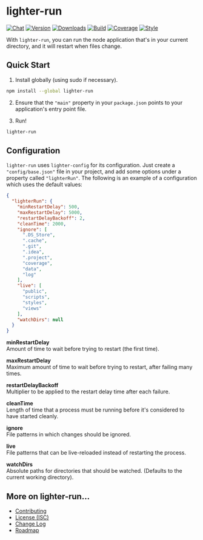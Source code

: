 # lighter-run
[![Chat](https://badges.gitter.im/chat.svg)](//gitter.im/lighterio/public)
[![Version](https://img.shields.io/npm/v/lighter-run.svg)](//www.npmjs.com/package/lighter-run)
[![Downloads](https://img.shields.io/npm/dm/lighter-run.svg)](//www.npmjs.com/package/lighter-run)
[![Build](https://img.shields.io/travis/lighterio/lighter-run.svg)](//travis-ci.org/lighterio/lighter-run)
[![Coverage](https://img.shields.io/codecov/c/github/lighterio/lighter-run/master.svg)](//codecov.io/gh/lighterio/lighter-run)
[![Style](https://img.shields.io/badge/code%20style-standard-brightgreen.svg)](//www.npmjs.com/package/standard)

With `lighter-run`, you can run the node application that's in your current
directory, and it will restart when files change.

## Quick Start
1. Install globally (using sudo if necessary).
```bash
npm install --global lighter-run
```
2. Ensure that the `"main"` property in your `package.json` points to your
application's entry point file.

3. Run!
```bash
lighter-run
```

## Configuration
`lighter-run` uses `lighter-config` for its configuration. Just create a
`"config/base.json"` file in your project, and add some options under a
property called `"lighterRun"`. The following is an example of a configuration
which uses the default values:
```json
{
  "lighterRun": {
    "minRestartDelay": 500,
    "maxRestartDelay": 5000,
    "restartDelayBackoff": 2,
    "cleanTime": 2000,
    "ignore": [
      ".DS_Store",
      ".cache",
      ".git",
      ".idea",
      ".project",
      "coverage",
      "data",
      "log"
    ],
    "live": [
      "public",
      "scripts",
      "styles",
      "views"
    ],
    "watchDirs": null
  }
}
```

**minRestartDelay**<br>
Amount of time to wait before trying to restart (the first time).

**maxRestartDelay**<br>
Maximum amount of time to wait before trying to restart, after failing many times.

**restartDelayBackoff**<br>
Multiplier to be applied to the restart delay time after each failure.

**cleanTime**<br>
Length of time that a process must be running before it's considered to have started cleanly.

**ignore**<br>
File patterns in which changes should be ignored.

**live**<br>
File patterns that can be live-reloaded instead of restarting the process.

**watchDirs**<br>
Absolute paths for directories that should be watched. (Defaults to the current
working directory).


## More on lighter-run...
* [Contributing](//github.com/lighterio/lighter-run/blob/master/CONTRIBUTING.md)
* [License (ISC)](//github.com/lighterio/lighter-run/blob/master/LICENSE.md)
* [Change Log](//github.com/lighterio/lighter-run/blob/master/CHANGELOG.md)
* [Roadmap](//github.com/lighterio/lighter-run/blob/master/ROADMAP.md)
